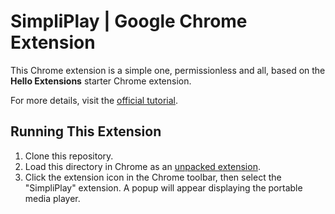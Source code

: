 # SimpliPlay | Google Chrome Extension

This Chrome extension is a simple one, permissionless and all, based on the **Hello Extensions**
starter Chrome extension. 

For more details, visit the [official tutorial](https://developer.chrome.com/docs/extensions/get-started/tutorial/hello-world).

## Running This Extension

1. Clone this repository.
2. Load this directory in Chrome as an [unpacked extension](https://developer.chrome.com/docs/extensions/mv3/getstarted/development-basics/#load-unpacked).
3. Click the extension icon in the Chrome toolbar, then select the "SimpliPlay" extension. A popup will appear displaying 
the portable media player.